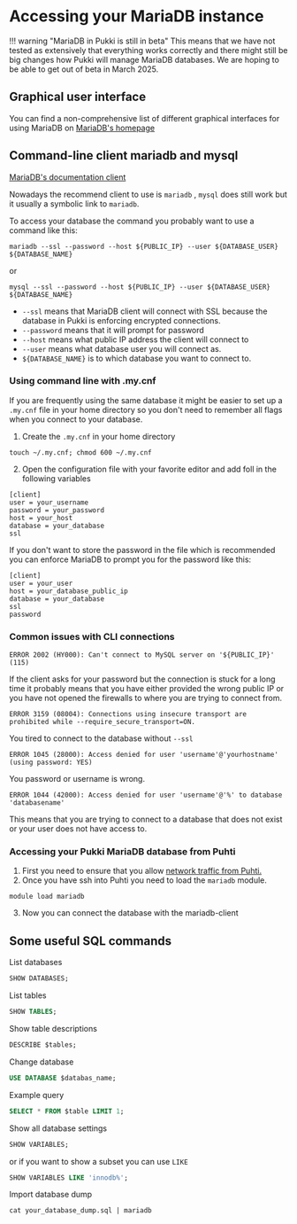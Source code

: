 # Accessing your MariaDB instance
!!! warning "MariaDB in Pukki is still in beta"
    This means that we have not tested as extensively that everything works correctly and there
    might still be big changes how Pukki will manage MariaDB databases. We are hoping to be able
    to get out of beta in March 2025.

## Graphical user interface
You can find a non-comprehensive list of different graphical interfaces for using MariaDB on
[MariaDB's homepage](https://mariadb.com/kb/en/graphical-and-enhanced-clients/)


## Command-line client mariadb and mysql
[MariaDB's documentation client](https://mariadb.com/kb/en/mariadb-command-line-client/)

Nowadays the recommend client to use is `mariadb` , `mysql` does still work but it usually a
symbolic link to `mariadb`.

To access your database the command you probably want to use a command like this:

```
mariadb --ssl --password --host ${PUBLIC_IP} --user ${DATABASE_USER} ${DATABASE_NAME}
```

or 

```
mysql --ssl --password --host ${PUBLIC_IP} --user ${DATABASE_USER} ${DATABASE_NAME}
```

  * `--ssl` means that MariaDB client will connect with SSL because the database in Pukki is
enforcing encrypted connections.
  * `--password` means that it will prompt for password
  * `--host` means what public IP address the client will connect to
  * `--user` means what database user you will connect as.
  * `${DATABASE_NAME}` is to which database you want to connect to.
 

### Using command line with .my.cnf

If you are frequently using the same database it might be easier to set up a `.my.cnf` file in
your home directory so you don't need to remember all flags when you connect to your database.

1. Create the `.my.cnf` in your home directory

```
touch ~/.my.cnf; chmod 600 ~/.my.cnf
```

2. Open the configuration file with your favorite editor and add foll in the following 
variables
```
[client]
user = your_username
password = your_password
host = your_host
database = your_database
ssl
```

If you don't want to store the password in the file which is recommended you can enforce MariaDB
to prompt you for the password like this:

```
[client]
user = your_user
host = your_database_public_ip
database = your_database
ssl
password
```


### Common issues with CLI connections

```
ERROR 2002 (HY000): Can't connect to MySQL server on '${PUBLIC_IP}' (115)
```

If the client asks for your password but the connection is stuck for a long time it probably means
that you have either provided the wrong public IP or you have not opened the firewalls to where
you are trying to connect from.

```
ERROR 3159 (08004): Connections using insecure transport are prohibited while --require_secure_transport=ON.
```

You tired to connect to the database without `--ssl`

```
ERROR 1045 (28000): Access denied for user 'username'@'yourhostname' (using password: YES)
```
You password or username is wrong.

```
ERROR 1044 (42000): Access denied for user 'username'@'%' to database 'databasename'
```

This means that you are trying to connect to a database that does not exist or your user does not
have access to.


### Accessing your Pukki MariaDB database from Puhti

1. First you need to ensure that you allow [network traffic from Puhti.](firewalls.md#puhti)
2. Once you have ssh into Puhti you need to load the `mariadb` module.
```
module load mariadb
```
3. Now you can connect the database with the mariadb-client

<!-- ### Basic Puhti batch job example using mysql 
// I'm too lacy to verify the same example as in postgres-accessing.md 

1. This requires that you have configured `~/.my.cnf` correctly in the previous section.
2. Create a file named `my-first-mariadb-batch-job.bash`:
   ```bash title="my-first-mariadb-batch-job.bash"
   #!/bin/bash -l
   #SBATCH --job-name=mariadb_job
   #SBATCH --output=output_%j.txt
   #SBATCH --error=errors_%j.txt
   #SBATCH --time=00:01:00
   #SBATCH --account=$PROJECT_NUMBER
   #SBATCH --ntasks=1
   #SBATCH --partition=test
   #SBATCH --mem-per-cpu=1024

   module load mariadb
   mariadb -c 'SELECT 1' >> mariadb-results.txt
   ```
   Make sure that you have updated the following variables:
      * `$PROJECT_NUMBER` – your CSC project ID (e.g. project_2001234)
      * `$DB_USER_NAME` – your database username (same as in `~/.my.cnf`)
      * `$DB_IP_ADDRESS` – the public IP-address of your database
      * `$DATABASE_NAME` – name of your database
3. Once you are happy with the batch script, you can submit the job by running:
   ```
   sbatch my-first-mariadb-batch-job.bash
   ```
-->

##  Some useful SQL commands
List databases
```sql
SHOW DATABASES;
```

List tables
```sql
SHOW TABLES;
```

Show table descriptions
```sql
DESCRIBE $tables;
```
Change database
```sql
USE DATABASE $databas_name;
```
Example query
```sql
SELECT * FROM $table LIMIT 1;
```
Show all database settings
```sql
SHOW VARIABLES;
```
or if you want to show a subset you can use `LIKE`
```sql
SHOW VARIABLES LIKE 'innodb%';
```

<!--- Extended display --->
Import database dump
```
cat your_database_dump.sql | mariadb
```
